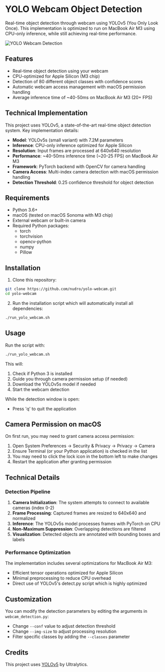 # YOLO Webcam Object Detection

Real-time object detection through webcam using YOLOv5 (You Only Look Once). This implementation is optimized to run on MacBook Air M3 using CPU-only inference, while still achieving real-time performance.

![YOLO Webcam Detection](yolo-webcam.gif)

## Features

- Real-time object detection using your webcam
- CPU-optimized for Apple Silicon (M3 chip)
- Detection of 80 different object classes with confidence scores
- Automatic webcam access management with macOS permission handling
- Average inference time of ~40-50ms on MacBook Air M3 (20+ FPS)

## Technical Implementation

This project uses YOLOv5, a state-of-the-art real-time object detection system. Key implementation details:

- **Model**: YOLOv5s (small variant) with 7.2M parameters
- **Inference**: CPU-only inference optimized for Apple Silicon
- **Resolution**: Input frames are processed at 640x640 resolution
- **Performance**: ~40-50ms inference time (~20-25 FPS) on MacBook Air M3
- **Framework**: PyTorch backend with OpenCV for camera handling
- **Camera Access**: Multi-index camera detection with macOS permission handling
- **Detection Threshold**: 0.25 confidence threshold for object detection

## Requirements

- Python 3.6+
- macOS (tested on macOS Sonoma with M3 chip)
- External webcam or built-in camera
- Required Python packages:
  - torch
  - torchvision
  - opencv-python
  - numpy
  - Pillow

## Installation

1. Clone this repository:
```bash
git clone https://github.com/nudro/yolo-webcam.git
cd yolo-webcam
```

2. Run the installation script which will automatically install all dependencies:
```bash
./run_yolo_webcam.sh
```

## Usage

Run the script with:

```bash
./run_yolo_webcam.sh
```

This will:
1. Check if Python 3 is installed
2. Guide you through camera permission setup (if needed)
3. Download the YOLOv5s model if needed
4. Start the webcam detection

While the detection window is open:
- Press 'q' to quit the application

## Camera Permission on macOS

On first run, you may need to grant camera access permission:

1. Open System Preferences → Security & Privacy → Privacy → Camera
2. Ensure Terminal (or your Python application) is checked in the list
3. You may need to click the lock icon in the bottom left to make changes
4. Restart the application after granting permission

## Technical Details

### Detection Pipeline

1. **Camera Initialization**: The system attempts to connect to available cameras (index 0-2)
2. **Frame Processing**: Captured frames are resized to 640x640 and normalized
3. **Inference**: The YOLOv5s model processes frames with PyTorch on CPU
4. **Non-Maximum Suppression**: Overlapping detections are filtered
5. **Visualization**: Detected objects are annotated with bounding boxes and labels

### Performance Optimization

The implementation includes several optimizations for MacBook Air M3:
- Efficient tensor operations optimized for Apple Silicon
- Minimal preprocessing to reduce CPU overhead
- Direct use of YOLOv5's detect.py script which is highly optimized

## Customization

You can modify the detection parameters by editing the arguments in `webcam_detection.py`:

- Change `--conf` value to adjust detection threshold
- Change `--img-size` to adjust processing resolution
- Filter specific classes by adding the `--classes` parameter

## Credits

This project uses [YOLOv5](https://github.com/ultralytics/yolov5) by Ultralytics. 